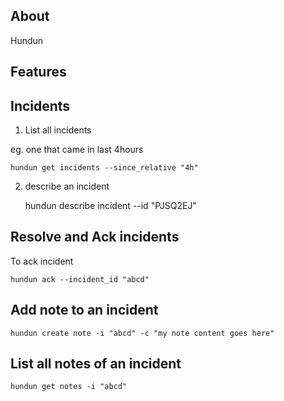 About
----

Hundun

Features
---


## Incidents


1. List all incidents

eg. one that came in last 4hours

    hundun get incidents --since_relative "4h"


2.  describe an incident

    hundun describe incident --id "PJSQ2EJ"



## Resolve and Ack incidents


To ack incident

    hundun ack --incident_id "abcd"

## Add note to an incident


    hundun create note -i "abcd" -c "my note content goes here"


## List all notes of an incident

    hundun get notes -i "abcd"

